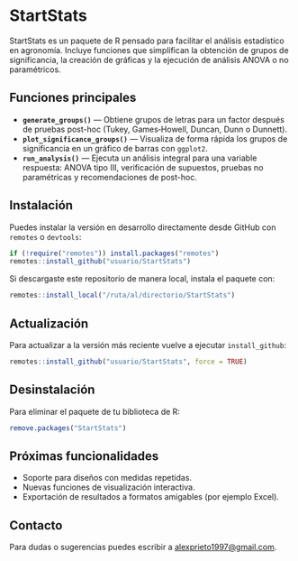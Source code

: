# StartStats

StartStats es un paquete de R pensado para facilitar el análisis estadístico en agronomía. Incluye funciones que simplifican la obtención de grupos de significancia, la creación de gráficas y la ejecución de análisis ANOVA o no paramétricos.

## Funciones principales
- **`generate_groups()`** &mdash; Obtiene grupos de letras para un factor después de pruebas post-hoc (Tukey, Games‑Howell, Duncan, Dunn o Dunnett).
- **`plot_significance_groups()`** &mdash; Visualiza de forma rápida los grupos de significancia en un gráfico de barras con `ggplot2`.
- **`run_analysis()`** &mdash; Ejecuta un análisis integral para una variable respuesta: ANOVA tipo III, verificación de supuestos, pruebas no paramétricas y recomendaciones de post-hoc.

## Instalación
Puedes instalar la versión en desarrollo directamente desde GitHub con `remotes` o `devtools`:

```r
if (!require("remotes")) install.packages("remotes")
remotes::install_github("usuario/StartStats")
```

Si descargaste este repositorio de manera local, instala el paquete con:

```r
remotes::install_local("/ruta/al/directorio/StartStats")
```

## Actualización
Para actualizar a la versión más reciente vuelve a ejecutar `install_github`:

```r
remotes::install_github("usuario/StartStats", force = TRUE)
```

## Desinstalación
Para eliminar el paquete de tu biblioteca de R:

```r
remove.packages("StartStats")
```

## Próximas funcionalidades
- Soporte para diseños con medidas repetidas.
- Nuevas funciones de visualización interactiva.
- Exportación de resultados a formatos amigables (por ejemplo Excel).

## Contacto
Para dudas o sugerencias puedes escribir a [alexprieto1997@gmail.com](mailto:alexprieto1997@gmail.com).
